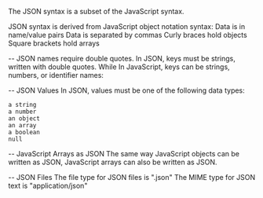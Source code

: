 The JSON syntax is a subset of the JavaScript syntax.

JSON syntax is derived from JavaScript object notation syntax:
    Data is in name/value pairs
    Data is separated by commas
    Curly braces hold objects
    Square brackets hold arrays

--
JSON names require double quotes.
In JSON, keys must be strings, written with double quotes. While In JavaScript, keys can be strings, numbers, or identifier names:

--
JSON Values
In JSON, values must be one of the following data types:

    a string
    a number
    an object
    an array
    a boolean
    null

--
JavaScript Arrays as JSON
The same way JavaScript objects can be written as JSON, JavaScript arrays can also be written as JSON.

--
JSON Files
The file type for JSON files is ".json"
The MIME type for JSON text is "application/json"

